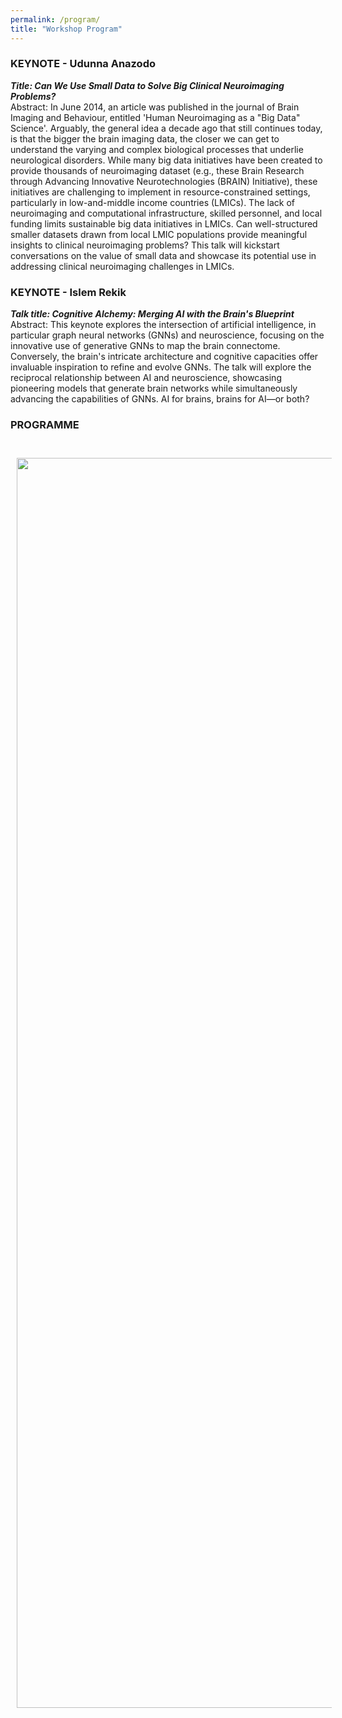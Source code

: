 ```yaml
---
permalink: /program/
title: "Workshop Program"
---
```


### KEYNOTE - Udunna Anazodo

***Title: Can We Use Small Data to Solve Big Clinical Neuroimaging Problems?***
<br>
Abstract: In June 2014, an article was published in the journal of Brain Imaging and Behaviour, entitled 'Human Neuroimaging as a "Big Data" Science'. Arguably, the general idea a decade ago that still continues today, is that the bigger the brain imaging data, the closer we can get to understand the varying and complex biological processes that underlie neurological disorders. While many big data initiatives have been created to provide thousands of neuroimaging dataset (e.g., these Brain Research through Advancing Innovative Neurotechnologies (BRAIN) Initiative), these initiatives are challenging to implement in resource-constrained settings, particularly in low-and-middle income countries (LMICs). The lack of neuroimaging and computational infrastructure, skilled personnel, and local funding limits sustainable big data initiatives in LMICs. Can well-structured smaller datasets drawn from local LMIC populations provide meaningful insights to clinical neuroimaging problems? This talk will kickstart conversations on the value of small data and showcase its potential use in addressing clinical neuroimaging challenges in LMICs. 

### KEYNOTE - Islem Rekik

***Talk title: Cognitive Alchemy: Merging AI with the Brain's Blueprint***
<br>
Abstract: This keynote explores the intersection of artificial intelligence, in particular graph neural networks (GNNs) and neuroscience, focusing on the innovative use of generative GNNs to map the brain connectome. Conversely, the brain's intricate architecture and cognitive capacities offer invaluable inspiration to refine and evolve GNNs. The talk will explore the reciprocal relationship between AI and neuroscience, showcasing pioneering models that generate brain networks while simultaneously advancing the capabilities of GNNs. AI for brains, brains for AI—or both?

### PROGRAMME
<br>
<img align="left" src="https://mlcnworkshop.github.io/images/WS_pro.png" width="2000 px" style="padding: 10px">
